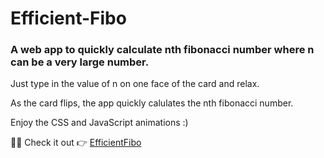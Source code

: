 <h1>Efficient-Fibo</h1>
<h3>A web app to quickly calculate nth fibonacci number where n can be a very large number.</h3>
<p>Just type in the value of n on one face of the card and relax.</p> 
<p>As the card flips, the app quickly calulates the nth fibonacci number.</p>
<p>Enjoy the CSS and JavaScript animations :)</p>

<span>🎉😋 Check it out 👉</span>
<a href="https://arjun-sabu.github.io/efficientfibo/" target="_blank">EfficientFibo</a>





